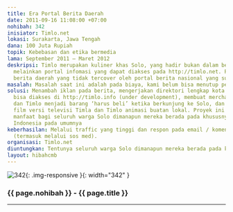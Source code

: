 ```yaml
---
title: Era Portal Berita Daerah
date: 2011-09-16 11:08:00 +07:00
nohibah: 342
inisiator: Timlo.net
lokasi: Surakarta, Jawa Tengah
dana: 100 Juta Rupiah
topik: Kebebasan dan etika bermedia
lama: September 2011 – Maret 2012
deskripsi: Timlo merupakan kuliner khas Solo, yang hadir bukan dalam bentuk makanan,
  melainkan portal infomasi yang dapat diakses pada http://timlo.net. Portal ini berisikan
  berita daerah yang tidak tercover oleh portal berita nasional yang sudah ada.
masalah: Masalah saat ini adalah pada biaya, kami belum bisa menutup pengeluaran.
solusi: Menambah iklan pada berita, mengerjakan direktori lengkap kota Solo, yang
  bisa diakses di http://timlo.info (under development), membuat merchandise Timla
  dan Timlo menjadi barang ‘harus beli’ ketika berkunjung ke Solo, dan menjadikan
  film versi televisi Timla dan Timlo animasi buatan lokal. Proyek ini akan memberikan
  manfaat bagi seluruh warga Solo dimanapun mereka berada pada khususnya dan masyarakat
  Indonesia pada umumnya
keberhasilan: Melalui traffic yang tinggi dan respon pada email / komentar yang masuk
  (termasuk melalui sos med).
organisasi: Timlo.net
diuntungkan: Tentunya seluruh warga Solo dimanapun mereka berada pada khususnya dan masyarakat Indonesia pada umumnya
layout: hibahcmb
---
```


![342](/static/img/hibahcmb/342.png){: .img-responsive }{: width="342" }

### {{ page.nohibah }} - {{ page.title }}

---
